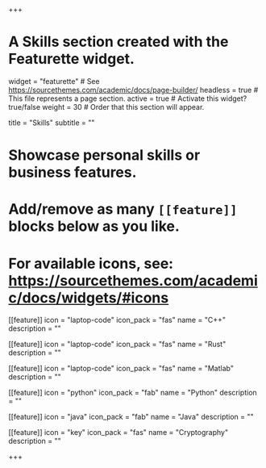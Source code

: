 +++
# A Skills section created with the Featurette widget.
widget = "featurette"  # See https://sourcethemes.com/academic/docs/page-builder/
headless = true  # This file represents a page section.
active = true  # Activate this widget? true/false
weight = 30  # Order that this section will appear.

title = "Skills"
subtitle = ""

# Showcase personal skills or business features.
# 
# Add/remove as many `[[feature]]` blocks below as you like.
# 
# For available icons, see: https://sourcethemes.com/academic/docs/widgets/#icons

[[feature]]
  icon = "laptop-code"
  icon_pack = "fas"
  name = "C++"
  description = ""

[[feature]]
  icon = "laptop-code"
  icon_pack = "fas"
  name = "Rust"
  description = ""

[[feature]]
  icon = "laptop-code"
  icon_pack = "fas"
  name = "Matlab"
  description = ""

[[feature]]
  icon = "python"
  icon_pack = "fab"
  name = "Python"
  description = ""

[[feature]]
  icon = "java"
  icon_pack = "fab"
  name = "Java"
  description = ""

[[feature]]
  icon = "key"
  icon_pack = "fas"
  name = "Cryptography"
  description = ""

+++
